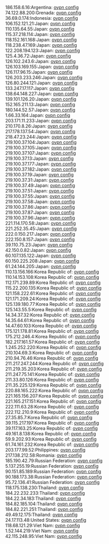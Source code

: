 186.158.6.16:Argentina: [ovpn config](vpn/186_158_6_16.ovpn)  
74.122.88.200:Grenada: [ovpn config](vpn/74_122_88_200.ovpn)  
36.69.0.174:Indonesia: [ovpn config](vpn/36_69_0_174.ovpn)  
106.152.121.21:Japan: [ovpn config](vpn/106_152_121_21.ovpn)  
110.135.64.55:Japan: [ovpn config](vpn/110_135_64_55.ovpn)  
115.37.218.114:Japan: [ovpn config](vpn/115_37_218_114.ovpn)  
118.152.161.168:Japan: [ovpn config](vpn/118_152_161_168.ovpn)  
118.238.47.169:Japan: [ovpn config](vpn/118_238_47_169.ovpn)  
122.208.194.123:Japan: [ovpn config](vpn/122_208_194_123.ovpn)  
125.4.36.72:Japan: [ovpn config](vpn/125_4_36_72.ovpn)  
126.102.243.6:Japan: [ovpn config](vpn/126_102_243_6.ovpn)  
126.103.169.155:Japan: [ovpn config](vpn/126_103_169_155.ovpn)  
126.117.96.15:Japan: [ovpn config](vpn/126_117_96_15.ovpn)  
126.203.233.246:Japan: [ovpn config](vpn/126_203_233_246.ovpn)  
126.80.244.121:Japan: [ovpn config](vpn/126_80_244_121.ovpn)  
133.247.17.117:Japan: [ovpn config](vpn/133_247_17_117.ovpn)  
138.64.148.227:Japan: [ovpn config](vpn/138_64_148_227.ovpn)  
139.101.126.20:Japan: [ovpn config](vpn/139_101_126_20.ovpn)  
152.165.211.13:Japan: [ovpn config](vpn/152_165_211_13.ovpn)  
180.144.52.57:Japan: [ovpn config](vpn/180_144_52_57.ovpn)  
1.66.33.164:Japan: [ovpn config](vpn/1_66_33_164.ovpn)  
203.171.11.233:Japan: [ovpn config](vpn/203_171_11_233.ovpn)  
210.170.8.26:Japan: [ovpn config](vpn/210_170_8_26.ovpn)  
217.178.137.54:Japan: [ovpn config](vpn/217_178_137_54.ovpn)  
218.47.23.244:Japan: [ovpn config](vpn/218_47_23_244.ovpn)  
219.100.37.104:Japan: [ovpn config](vpn/219_100_37_104.ovpn)  
219.100.37.105:Japan: [ovpn config](vpn/219_100_37_105.ovpn)  
219.100.37.107:Japan: [ovpn config](vpn/219_100_37_107.ovpn)  
219.100.37.13:Japan: [ovpn config](vpn/219_100_37_13.ovpn)  
219.100.37.177:Japan: [ovpn config](vpn/219_100_37_177.ovpn)  
219.100.37.182:Japan: [ovpn config](vpn/219_100_37_182.ovpn)  
219.100.37.19:Japan: [ovpn config](vpn/219_100_37_19.ovpn)  
219.100.37.31:Japan: [ovpn config](vpn/219_100_37_31.ovpn)  
219.100.37.49:Japan: [ovpn config](vpn/219_100_37_49.ovpn)  
219.100.37.51:Japan: [ovpn config](vpn/219_100_37_51.ovpn)  
219.100.37.55:Japan: [ovpn config](vpn/219_100_37_55.ovpn)  
219.100.37.58:Japan: [ovpn config](vpn/219_100_37_58.ovpn)  
219.100.37.86:Japan: [ovpn config](vpn/219_100_37_86.ovpn)  
219.100.37.87:Japan: [ovpn config](vpn/219_100_37_87.ovpn)  
219.100.37.96:Japan: [ovpn config](vpn/219_100_37_96.ovpn)  
221.114.170.58:Japan: [ovpn config](vpn/221_114_170_58.ovpn)  
221.252.35.45:Japan: [ovpn config](vpn/221_252_35_45.ovpn)  
222.0.150.217:Japan: [ovpn config](vpn/222_0_150_217.ovpn)  
222.150.8.157:Japan: [ovpn config](vpn/222_150_8_157.ovpn)  
39.110.75.23:Japan: [ovpn config](vpn/39_110_75_23.ovpn)  
42.150.0.82:Japan: [ovpn config](vpn/42_150_0_82.ovpn)  
60.107.135.122:Japan: [ovpn config](vpn/60_107_135_122.ovpn)  
60.150.225.208:Japan: [ovpn config](vpn/60_150_225_208.ovpn)  
61.24.144.205:Japan: [ovpn config](vpn/61_24_144_205.ovpn)  
110.13.156.166:Korea Republic of: [ovpn config](vpn/110_13_156_166.ovpn)  
110.14.153.108:Korea Republic of: [ovpn config](vpn/110_14_153_108.ovpn)  
112.171.239.89:Korea Republic of: [ovpn config](vpn/112_171_239_89.ovpn)  
115.22.200.135:Korea Republic of: [ovpn config](vpn/115_22_200_135.ovpn)  
121.158.222.61:Korea Republic of: [ovpn config](vpn/121_158_222_61.ovpn)  
121.171.209.24:Korea Republic of: [ovpn config](vpn/121_171_209_24.ovpn)  
125.139.180.77:Korea Republic of: [ovpn config](vpn/125_139_180_77.ovpn)  
125.143.55.5:Korea Republic of: [ovpn config](vpn/125_143_55_5.ovpn)  
14.34.37.32:Korea Republic of: [ovpn config](vpn/14_34_37_32.ovpn)  
14.35.64.61:Korea Republic of: [ovpn config](vpn/14_35_64_61.ovpn)  
14.47.60.103:Korea Republic of: [ovpn config](vpn/14_47_60_103.ovpn)  
175.121.178.81:Korea Republic of: [ovpn config](vpn/175_121_178_81.ovpn)  
175.212.246.4:Korea Republic of: [ovpn config](vpn/175_212_246_4.ovpn)  
182.217.161.57:Korea Republic of: [ovpn config](vpn/182_217_161_57.ovpn)  
1.245.252.220:Korea Republic of: [ovpn config](vpn/1_245_252_220.ovpn)  
210.104.69.3:Korea Republic of: [ovpn config](vpn/210_104_69_3.ovpn)  
210.94.76.46:Korea Republic of: [ovpn config](vpn/210_94_76_46.ovpn)  
211.217.247.244:Korea Republic of: [ovpn config](vpn/211_217_247_244.ovpn)  
211.219.35.203:Korea Republic of: [ovpn config](vpn/211_219_35_203.ovpn)  
211.247.75.141:Korea Republic of: [ovpn config](vpn/211_247_75_141.ovpn)  
211.33.80.126:Korea Republic of: [ovpn config](vpn/211_33_80_126.ovpn)  
211.35.225.129:Korea Republic of: [ovpn config](vpn/211_35_225_129.ovpn)  
220.88.165.222:Korea Republic of: [ovpn config](vpn/220_88_165_222.ovpn)  
221.165.156.207:Korea Republic of: [ovpn config](vpn/221_165_156_207.ovpn)  
221.165.217.151:Korea Republic of: [ovpn config](vpn/221_165_217_151.ovpn)  
222.111.63.28:Korea Republic of: [ovpn config](vpn/222_111_63_28.ovpn)  
222.112.210.9:Korea Republic of: [ovpn config](vpn/222_112_210_9.ovpn)  
27.35.85.7:Korea Republic of: [ovpn config](vpn/27_35_85_7.ovpn)  
39.115.217.197:Korea Republic of: [ovpn config](vpn/39_115_217_197.ovpn)  
39.117.163.25:Korea Republic of: [ovpn config](vpn/39_117_163_25.ovpn)  
49.161.8.138:Korea Republic of: [ovpn config](vpn/49_161_8_138.ovpn)  
59.9.202.93:Korea Republic of: [ovpn config](vpn/59_9_202_93.ovpn)  
61.74.161.232:Korea Republic of: [ovpn config](vpn/61_74_161_232.ovpn)  
203.177.99.52:Philippines: [ovpn config](vpn/203_177_99_52.ovpn)  
217.138.212.58:Romania: [ovpn config](vpn/217_138_212_58.ovpn)  
185.190.42.79:Russian Federation: [ovpn config](vpn/185_190_42_79.ovpn)  
5.137.255.19:Russian Federation: [ovpn config](vpn/5_137_255_19.ovpn)  
90.151.85.189:Russian Federation: [ovpn config](vpn/90_151_85_189.ovpn)  
90.188.173.38:Russian Federation: [ovpn config](vpn/90_188_173_38.ovpn)  
95.72.136.41:Russian Federation: [ovpn config](vpn/95_72_136_41.ovpn)  
118.175.138.230:Thailand: [ovpn config](vpn/118_175_138_230.ovpn)  
184.22.232.233:Thailand: [ovpn config](vpn/184_22_232_233.ovpn)  
184.22.34.183:Thailand: [ovpn config](vpn/184_22_34_183.ovpn)  
184.82.185.104:Thailand: [ovpn config](vpn/184_82_185_104.ovpn)  
184.82.221.251:Thailand: [ovpn config](vpn/184_82_221_251.ovpn)  
49.49.12.175:Thailand: [ovpn config](vpn/49_49_12_175.ovpn)  
24.17.113.48:United States: [ovpn config](vpn/24_17_113_48.ovpn)  
118.68.121.29:Viet Nam: [ovpn config](vpn/118_68_121_29.ovpn)  
1.52.144.219:Viet Nam: [ovpn config](vpn/1_52_144_219.ovpn)  
42.115.248.95:Viet Nam: [ovpn config](vpn/42_115_248_95.ovpn)  
